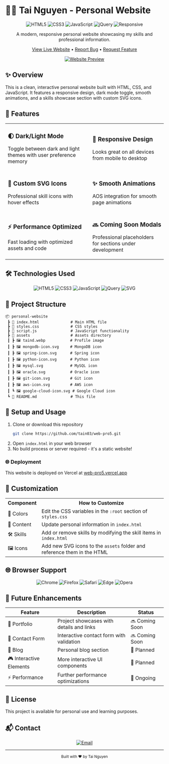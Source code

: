 # 👨‍💻 Tai Nguyen - Personal Website

<div align="center">

![HTML5](https://img.shields.io/badge/HTML5-E34F26?style=for-the-badge&logo=html5&logoColor=white)
![CSS3](https://img.shields.io/badge/CSS3-1572B6?style=for-the-badge&logo=css3&logoColor=white)
![JavaScript](https://img.shields.io/badge/JavaScript-F7DF1E?style=for-the-badge&logo=javascript&logoColor=black)
![jQuery](https://img.shields.io/badge/jQuery-0769AD?style=for-the-badge&logo=jquery&logoColor=white)
![Responsive](https://img.shields.io/badge/Responsive-Design-green?style=for-the-badge)

A modern, responsive personal website showcasing my skills and professional information.

[View Live Website](https://web-pro5.vercel.app) • [Report Bug](mailto:ductai01102003@gmail.com) • [Request Feature](mailto:ductai01102003@gmail.com)

[![Website Preview](https://i.imgur.com/a/rR5D6cF)](https://web-pro5.vercel.app)

</div>

## ✨ Overview

This is a clean, interactive personal website built with HTML, CSS, and JavaScript. It features a responsive design, dark mode toggle, smooth animations, and a skills showcase section with custom SVG icons.

## 🚀 Features

<table>
  <tr>
    <td>
      <h3>🌓 Dark/Light Mode</h3>
      <p>Toggle between dark and light themes with user preference memory</p>
    </td>
    <td>
      <h3>📱 Responsive Design</h3>
      <p>Looks great on all devices from mobile to desktop</p>
    </td>
  </tr>
  <tr>
    <td>
      <h3>🎨 Custom SVG Icons</h3>
      <p>Professional skill icons with hover effects</p>
    </td>
    <td>
      <h3>✨ Smooth Animations</h3>
      <p>AOS integration for smooth page animations</p>
    </td>
  </tr>
  <tr>
    <td>
      <h3>⚡ Performance Optimized</h3>
      <p>Fast loading with optimized assets and code</p>
    </td>
    <td>
      <h3>🔜 Coming Soon Modals</h3>
      <p>Professional placeholders for sections under development</p>
    </td>
  </tr>
</table>

## 🛠️ Technologies Used

<div align="center">

![HTML5](https://img.shields.io/badge/HTML5-E34F26?style=for-the-badge&logo=html5&logoColor=white)
![CSS3](https://img.shields.io/badge/CSS3-1572B6?style=for-the-badge&logo=css3&logoColor=white)
![JavaScript](https://img.shields.io/badge/JavaScript-F7DF1E?style=for-the-badge&logo=javascript&logoColor=black)
![jQuery](https://img.shields.io/badge/jQuery-0769AD?style=for-the-badge&logo=jquery&logoColor=white)
![SVG](https://img.shields.io/badge/SVG-FFB13B?style=for-the-badge&logo=svg&logoColor=black)

</div>

## 📁 Project Structure

```
📦 personal-website
 ┣ 📜 index.html              # Main HTML file
 ┣ 📜 styles.css              # CSS styles
 ┣ 📜 script.js               # JavaScript functionality
 ┣ 📂 assets                  # Assets directory
 ┃ ┣ 🖼️ taind.webp           # Profile image
 ┃ ┣ 🖼️ mongodb-icon.svg     # MongoDB icon
 ┃ ┣ 🖼️ spring-icon.svg      # Spring icon
 ┃ ┣ 🖼️ python-icon.svg      # Python icon
 ┃ ┣ 🖼️ mysql.svg            # MySQL icon
 ┃ ┣ 🖼️ oracle.svg           # Oracle icon
 ┃ ┣ 🖼️ git-icon.svg         # Git icon
 ┃ ┣ 🖼️ aws-icon.svg         # AWS icon
 ┃ ┗ 🖼️ google-cloud-icon.svg # Google Cloud icon
 ┗ 📜 README.md               # This file
```

## 🚀 Setup and Usage

1. Clone or download this repository
   ```bash
   git clone https://github.com/tain03/web-pro5.git
   ```
2. Open `index.html` in your web browser
3. No build process or server required - it's a static website!

### 🌐 Deployment

This website is deployed on Vercel at [web-pro5.vercel.app](https://web-pro5.vercel.app)

## 🎨 Customization

<table>
  <tr>
    <th>Component</th>
    <th>How to Customize</th>
  </tr>
  <tr>
    <td>🎨 Colors</td>
    <td>Edit the CSS variables in the <code>:root</code> section of <code>styles.css</code></td>
  </tr>
  <tr>
    <td>📝 Content</td>
    <td>Update personal information in <code>index.html</code></td>
  </tr>
  <tr>
    <td>🛠️ Skills</td>
    <td>Add or remove skills by modifying the skill items in <code>index.html</code></td>
  </tr>
  <tr>
    <td>🖼️ Icons</td>
    <td>Add new SVG icons to the <code>assets</code> folder and reference them in the HTML</td>
  </tr>
</table>

## 🌐 Browser Support

<div align="center">

![Chrome](https://img.shields.io/badge/Chrome-4285F4?style=for-the-badge&logo=GoogleChrome&logoColor=white)
![Firefox](https://img.shields.io/badge/Firefox-FF7139?style=for-the-badge&logo=Firefox-Browser&logoColor=white)
![Safari](https://img.shields.io/badge/Safari-000000?style=for-the-badge&logo=Safari&logoColor=white)
![Edge](https://img.shields.io/badge/Edge-0078D7?style=for-the-badge&logo=Microsoft-edge&logoColor=white)
![Opera](https://img.shields.io/badge/Opera-FF1B2D?style=for-the-badge&logo=Opera&logoColor=white)

</div>

## 🔮 Future Enhancements

<div align="center">

| Feature | Description | Status |
|---------|-------------|--------|
| 📂 Portfolio | Project showcases with details and links | 🔜 Coming Soon |
| 📧 Contact Form | Interactive contact form with validation | 🔜 Coming Soon |
| 📝 Blog | Personal blog section | 📅 Planned |
| 🎮 Interactive Elements | More interactive UI components | 📅 Planned |
| ⚡ Performance | Further performance optimizations | 🔄 Ongoing |

</div>

## 📜 License

This project is available for personal use and learning purposes.

## 📬 Contact

<div align="center">

[![Email](https://img.shields.io/badge/Email-ductai01102003@gmail.com-blue?style=for-the-badge&logo=gmail&logoColor=white)](mailto:ductai01102003@gmail.com)

</div>

---

<div align="center">
  <sub>Built with ❤️ by Tai Nguyen</sub>
</div>
